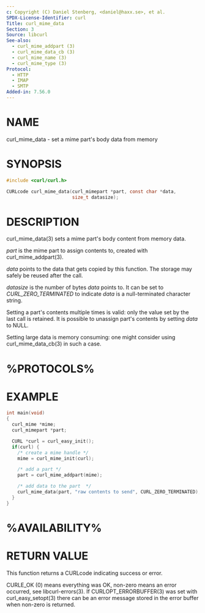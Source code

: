 ```yaml
---
c: Copyright (C) Daniel Stenberg, <daniel@haxx.se>, et al.
SPDX-License-Identifier: curl
Title: curl_mime_data
Section: 3
Source: libcurl
See-also:
  - curl_mime_addpart (3)
  - curl_mime_data_cb (3)
  - curl_mime_name (3)
  - curl_mime_type (3)
Protocol:
  - HTTP
  - IMAP
  - SMTP
Added-in: 7.56.0
---
```


# NAME

curl_mime_data - set a mime part's body data from memory

# SYNOPSIS

~~~c
#include <curl/curl.h>

CURLcode curl_mime_data(curl_mimepart *part, const char *data,
                        size_t datasize);
~~~

# DESCRIPTION

curl_mime_data(3) sets a mime part's body content from memory data.

*part* is the mime part to assign contents to, created with
curl_mime_addpart(3).

*data* points to the data that gets copied by this function. The storage
may safely be reused after the call.

*datasize* is the number of bytes *data* points to. It can be set to
*CURL_ZERO_TERMINATED* to indicate *data* is a null-terminated
character string.

Setting a part's contents multiple times is valid: only the value set by the
last call is retained. It is possible to unassign part's contents by setting
*data* to NULL.

Setting large data is memory consuming: one might consider using
curl_mime_data_cb(3) in such a case.

# %PROTOCOLS%

# EXAMPLE

~~~c
int main(void)
{
  curl_mime *mime;
  curl_mimepart *part;

  CURL *curl = curl_easy_init();
  if(curl) {
    /* create a mime handle */
    mime = curl_mime_init(curl);

    /* add a part */
    part = curl_mime_addpart(mime);

    /* add data to the part  */
    curl_mime_data(part, "raw contents to send", CURL_ZERO_TERMINATED);
  }
}
~~~

# %AVAILABILITY%

# RETURN VALUE

This function returns a CURLcode indicating success or error.

CURLE_OK (0) means everything was OK, non-zero means an error occurred, see
libcurl-errors(3). If CURLOPT_ERRORBUFFER(3) was set with curl_easy_setopt(3)
there can be an error message stored in the error buffer when non-zero is
returned.
